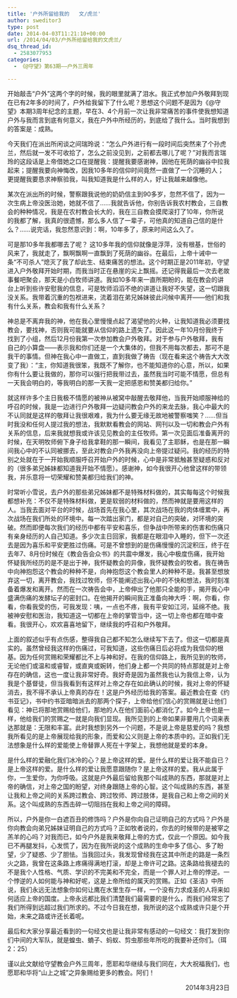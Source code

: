 ```yaml
---
title: '户外所留给我的   文/虎兰'
author: sweditor3
type: post
date: 2014-04-03T11:21:10+00:00
url: /2014/04/03/户外所给留给我的文虎兰/
dsq_thread_id:
  - 2583077953
categories:
  - 《@守望》第63期——户外三周年

---
```

开始敲击“户外”这两个字的时候，我的眼里就满了泪水。我正式参加户外敬拜到现在已有2年多的时间了，户外给我留下了什么呢？思想这个问题不是因为《@守望》本期3周年纪念的主题，早在3、4个月前一次让我非常痛苦的事件使我想知道户外与我而言到底有何意义，我在户外中所经历的，到底给了我什么。当时我想到的答案是：成熟。

今天我们在派出所闲谈之间瑞玲说：“怎么户外进行有一段时间后突然来了个孙虎兰，然后就一发不可收拾了，怎么之前没见到，之前都去哪儿了呢？”对我而言瑞玲的这段话是上帝借她之口在提醒我：提醒我要感谢神，因他在死荫的幽谷中拉我起来；提醒我要向神悔改，因我10多年的信仰时间竟然一直做了一个沉睡的人；更提醒我要恳求神察验我，叫我知道我是什么样的人，好让我越来越像他。

某次在派出所的时候，警察跟我说他的奶奶信主到90多岁，忽然不信了，因为一次生病上帝没医治她，她就不信了……我就告诉他，你别告诉我农村教会，三自教会的种种情况，我是在农村教会长大的，我在三自教会摸爬滚打了10年，你所说的我都了解，我真的很遗憾，那么多人信了一辈子，可他真的知道自己信的是什么？……说完话，我忽然意识到：啊，10年多了，原来时间这么久了。

可是那10多年我都哪去了呢？ 这10多年我的信仰就像是浮萍，没有根基，世俗的风来了，我就走了，飘啊飘啊一直飘到了死荫的幽谷。在最后，上帝十诫中一条“不可杀人”熄灭了我了却此生、结束痛苦的想法。这个时期正是2011年初，守望进入户外敬拜开始时期，而我当时正在悬崖的尖上飘摇。还记得我最后一次去老故事餐吧聚会，那天是小白牧师讲道。我如10多年来一直所期盼的，能在教会的讲台上听到些许安慰我的信息，可是牧师滔滔不绝的讲道让我好不失望，这一切跟我没关系。我带着沉重的包袱进来，流着泪在弟兄姊妹彼此问候中离开——他们和我有什么关系，教会和我有什么关系？

神总是不离弃我的神，他在我心里慢慢点起了渴望他的火种，让我知道我必须要找教会，要找神，否则我可能就要从信仰的路上遗失了。因此这一年10月份我终于找到了小组，然后12月份我第一次参加教会户外敬拜。对于参与户外敬拜，我有自己的小算盘——表示我和你们还是一个大集体的，但我不用每次都去，那可不是我干的事情。但神在我心中一直做工，直到我做了祷告（现在看来这个祷告大大改变了我）：“主，你知道我很笨，我既不了解你，也不能知道你的心意，所以，如果你有什么要让我做的，那你可以强行把我带过去，虽然我当时可能不情愿，但总有一天我会明白的，等我明白的那一天我一定把感恩和赞美都归给你。”

就这样许多个主日我极不情愿的被神从被窝中敲醒去敬拜他，当我开始顺服神给的呼召的时候，我是一边进行户外敬拜一边疑问教会户外的来龙去脉，我心中最大的不认同就是这样的敬拜让我很艰难，我为什么要无缘无故地被警察嗤笑？……但当时我没和任何人提过我的想法，我默默看教会的网站、网刊以及一切和教会户外有关系的信息，后来我就想我或许该见见教会的主任牧师。第一次见面后准备离开的时候，在天明牧师俯下身子给我拿鞋的那一瞬间，我看见了主耶稣，也是在那一瞬间我心中的不认同被挪去，至此对教会户外我再没向上帝提过疑问。我的经历的特别之处就在于一开始我顺服呼召开始户外的时候，心中是非常抵触甚至疑惑和反对的（很多弟兄姊妹都知道我开始不情愿）。感谢神，如今我很开心他曾这样的带领我，并乐意将一切荣耀和赞美都归给我们的神。

时常听小雪说，去户外的那些弟兄姊妹都不是特殊材料做的，其实每每这个时候我都想补充：不仅不是特殊材料做，更是软弱的材料做的，然而神就是要用这样的人。当我去面对平台的时候，战场首先在我心里，其次战场在我的肉体缠累中，再次战场在我们所处的环境中。每一次踏出家门，都是对自己的突破，对环境的突破。然而即便每次我们的经历中都有平安和喜乐，但争战中所带来的伤害和伤痛只有亲身经历的人自己知道。多少次主日回家，我都是在眼泪中入睡的，但下一次还去是因为喜乐和平安更胜过伤痛。可是不曾想到的是伤痛慢慢的沉淀积压，终于在去年7、8月份时候在《教会告会众书》的共震中爆发，我心中极度伤痛，我开始怀疑我所经历的是不是出于神，我怀疑教会的异像，我怀疑教会的牧者。我在祷告中向神抱怨这个教会的种种不是，向神抱怨这个教会里人的种种不是。我甚至想放弃这一切，离开教会，我找过牧师，但不能阐述出我心中的不快和想法，我时刻准备着爆发和离开。然而在一次祷告会中，上帝伸出了他那只全能的手，揭开我心中盛满伤痛的发酵坛子的密封口。在他揭开的瞬间我正准备向神大呼：啊，你看，你看，你看我受的伤，可我发现：咦，一点也不疼，我有平安如江河，延绵不绝。我被神安慰和医治，我知道这一切都在上帝的掌管当中，这一切上帝也都在暗中查看。我很开心，欢欢喜喜地留下，继续我的呼召和户外敬拜。

上面的叙述似乎有点伤感，整得我自己都不知怎么继续写下去了。但这一切都是真实的。虽然曾经我这样的伤痛过，可我知道，这些伤痛日后必将成为我信仰的根基。因为任何赏赐和荣耀都比不上与神和好。在我的信仰路上，我所见到的牧师，无论他们或温和或睿智，或直爽或婉转，他们身上都一个共同的特点那就是对上帝存在的确信，这也一度让我非常好奇。我好奇是因为虽然我也认为我信上帝，认为我是个基督徒，但当我看到有这样对上帝之存在如此确认的时候，我对上帝的怀疑消去，我不得不承认上帝真的存在！这是户外经历给我的答案。最近教会在查《约书亚记》，书中约书亚暗暗派去的那两个探子，上帝给他们信心的赏赐就是让他们看见：神已将那地赏赐给他们，那地的人在他们面前心都消化了。如今上帝也是一样，他给我们的赏赐之一就是向我们显现。我所见到的上帝如果非要用几个词来表达那就是：无限和丰富。此时我想到另外一个问题，不是说上帝是慈爱的吗？我想我所看见的是上帝展现给我的形象，而爱和公义则是上帝的本质中的。正如我们无法想象是什么样的爱能使上帝替罪人死在十字架上，我想他就是爱的本身。

是什么样的爱融化我们冰冷的心？是上帝这样的爱。是什么样的爱让我不能自已？是上帝这样的爱。是什么样的爱让我愿意跟随你？是上帝这样的爱。我从此属于你，一生爱你，为你呼吸。这就是户外最后留给我那个叫成熟的东西，那就是对上帝的确信，对上帝之国的盼望，对终身跟随上帝的心智。这个叫成熟的东西，甚至让我和上帝之间的关系跨过教会、跨过牧师、跨过肢体，是我自己和上帝之间的关系。这个叫成熟的东西击碎一切阻挡在我和上帝之间的障碍。

所以，户外是你一白遮百丑的修饰吗？户外是你向自己证明自己的方式吗？户外是你向教会向弟兄姊妹证明自己的方式吗？正如牧者说的，你去的时候带的是被宰之羔羊的心吗？对我而已，如今户外是我来敬拜上帝的方式，仅此一个原因。如今我已不再腿发抖，心发慌了，因为在我所说的这个成熟的生命中多了信心、多了盼望，少了疑惑、少了胆怯。当我回过头，我发现曾经我在这其中所走的路是一条烈火之路，我曾在这条路上疼痛得满地打滚，却是上帝许可之路。这条路给我褪去的不是我个人性格、气质、学识的不完美和不完全，而是一个罪人对上帝的悖逆。一个悖逆的人如何能与神和好呢，这是上帝所给的属天的赏赐。正如《圣洁》中所说，我们永远无法想象你如何让鹰在水里生存一样，一个没有力求成圣的人将来如何适应上帝的国度。上帝永远都比我们清楚我们最需要的是什么，而我们经常忘了我们所得到远超过我们所求的。不过今日我在想，我所说的这个成熟或许只是个开始，未来之路或许还长着呢。

最后和大家分享最近看到的一句经文也是让我非常有感动的一句经文：我打发到你们中间的大军队，就是蝗虫、蝻子、蚂蚁、剪虫那些年所吃的我要补还你们。（珥2：25）

谨以此文献给守望教会户外三周年，愿耶和华继续与我们同在，大大祝福我们，也愿耶和华将“山上之城”之异象赐给更多的教会。阿们！

<p style="text-align: right;">
  2014年3月23日
</p>